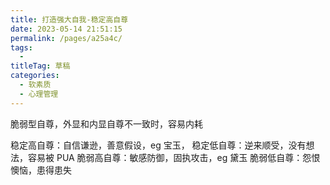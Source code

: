 ```yaml
---
title: 打造强大自我-稳定高自尊
date: 2023-05-14 21:51:15
permalink: /pages/a25a4c/
tags: 
  - 
titleTag: 草稿
categories: 
  - 软素质
  - 心理管理
---
```



脆弱型自尊，外显和内显自尊不一致时，容易内耗


稳定高自尊：自信谦逊，善意假设，eg 宝玉，
稳定低自尊：逆来顺受，没有想法，容易被 PUA
脆弱高自尊：敏感防御，固执攻击，eg 黛玉
脆弱低自尊：怨恨懊恼，患得患失
